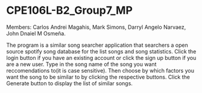 # CPE106L-B2_Group7_MP
Members:
   Carlos Andrei Magahis,
   Mark Simons,
   Darryl Angelo Narvaez,
   John Dnaiel M Osmeña.

The program is a similar song searcher application that searchers a open source spotify song database for the list songs and song statistics.
Click the login button if you have an existing account or click the sign up button if you are a new user.
Type in the song name of the song you want reccomendations to(it is case sensitive). Then choose by which factors you want the song to be similar to by clicking the respective buttons. 
Click the Generate button to display the list of similar songs.
